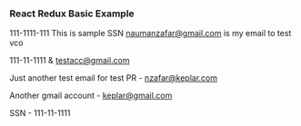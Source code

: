 ### React Redux Basic Example

111-1111-111 This is sample SSN
naumanzafar@gmail.com is my email to test vco

111-11-1111 & testacc@gmail.com

Just another test email for test PR - nzafar@keplar.com

Another gmail account - keplar@gmail.com

SSN - 111-11-1111

